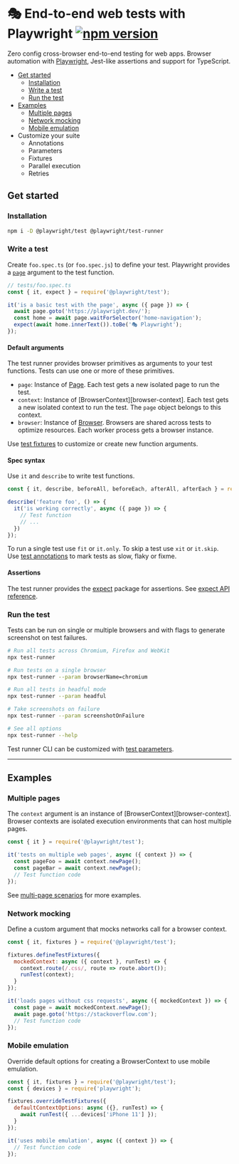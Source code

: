 # 🎭 End-to-end web tests with Playwright [![npm version](https://img.shields.io/npm/v/@playwright/test.svg?style=flat)](https://www.npmjs.com/package/@playwright/test)

Zero config cross-browser end-to-end testing for web apps. Browser automation with [Playwright](https://playwright.dev), Jest-like assertions and support for TypeScript.

- [Get started](#get-started)
  - [Installation](#installation)
  - [Write a test](#write-a-test)
  - [Run the test](#run-the-test)
- [Examples](#examples)
  - [Multiple pages](#multiple-pages)
  - [Network mocking](#network-mocking)
  - [Mobile emulation](#mobile-emulation)
- Customize your suite
  - Annotations
  - Parameters
  - Fixtures
  - Parallel execution
  - Retries

## Get started

### Installation

```sh
npm i -D @playwright/test @playwright/test-runner
```

### Write a test

Create `foo.spec.ts` (or `foo.spec.js`) to define your test. Playwright provides a [`page`](https://playwright.dev/#path=docs%2Fapi.md&q=class-page) argument to the test function.

```js
// tests/foo.spec.ts
const { it, expect } = require('@playwright/test');

it('is a basic test with the page', async ({ page }) => {
  await page.goto('https://playwright.dev/');
  const home = await page.waitForSelector('home-navigation');
  expect(await home.innerText()).toBe('🎭 Playwright');
});
```

#### Default arguments

The test runner provides browser primitives as arguments to your test functions. Tests can use one or more of these primitives.

- `page`: Instance of [Page](https://playwright.dev/#path=docs%2Fapi.md&q=class-page). Each test gets a new isolated page to run the test.
- `context`: Instance of [BrowserContext][browser-context]. Each test gets a new isolated context to run the test. The `page` object belongs to this context.
- `browser`: Instance of [Browser](https://playwright.dev/#path=docs%2Fapi.md&q=class-browser). Browsers are shared across tests to optimize resources. Each worker process gets a browser instance.

Use [test fixtures](docs/fixtures.md) to customize or create new function arguments.

#### Spec syntax

Use `it` and `describe` to write test functions.

```js
const { it, describe, beforeAll, beforeEach, afterAll, afterEach } = require('@playwright/test');

describe('feature foo', () => {
  it('is working correctly', async ({ page }) => {
    // Test function
    // ...
  })
});
```

To run a single test use `fit` or `it.only`. To skip a test use `xit` or `it.skip`. Use [test annotations](docs/annotations.md) to mark tests as slow, flaky or fixme.

#### Assertions

The test runner provides the [expect](https://www.npmjs.com/package/expect) package for assertions. See [expect API reference](https://jestjs.io/docs/en/expect).

### Run the test

Tests can be run on single or multiple browsers and with flags to generate screenshot on test failures.

```sh
# Run all tests across Chromium, Firefox and WebKit
npx test-runner

# Run tests on a single browser
npx test-runner --param browserName=chromium

# Run all tests in headful mode
npx test-runner --param headful

# Take screenshots on failure
npx test-runner --param screenshotOnFailure

# See all options
npx test-runner --help
```

Test runner CLI can be customized with [test parameters](docs/parameters.md).


-----------

## Examples

### Multiple pages

The `context` argument is an instance of [BrowserContext][browser-context]. Browser contexts are isolated execution environments that can host multiple pages.

```js
const { it } = require('@playwright/test');

it('tests on multiple web pages', async ({ context }) => {
  const pageFoo = await context.newPage();
  const pageBar = await context.newPage();
  // Test function code
});
```

See [multi-page scenarios][multi-page] for more examples.

### Network mocking

Define a custom argument that mocks networks call for a browser context.

```js
const { it, fixtures } = require('@playwright/test');

fixtures.defineTestFixtures({
  mockedContext: async ({ context }, runTest) => {
    context.route(/.css/, route => route.abort());
    runTest(context);
  }
});

it('loads pages without css requests', async ({ mockedContext }) => {
  const page = await mockedContext.newPage();
  await page.goto('https://stackoverflow.com');
  // Test function code
});
```

### Mobile emulation

Override default options for creating a BrowserContext to use mobile emulation.

```js
const { it, fixtures } = require('@playwright/test');
const { devices } = require('playwright');

fixtures.overrideTestFixtures({
  defaultContextOptions: async ({}, runTest) => {
    await runTest({ ...devices['iPhone 11'] });
  }
});

it('uses mobile emulation', async ({ context }) => {
  // Test function code
});
```

[browser-opts]: https://playwright.dev/#path=docs%2Fapi.md&q=browsertypelaunchoptions
[context-opts]: https://playwright.dev/#path=docs%2Fapi.md&q=browsernewcontextoptions
[multi-page]: https://playwright.dev/#path=docs%2Fmulti-pages.md&q=
